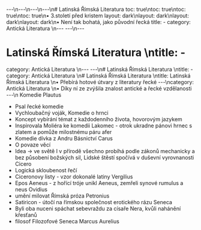 ---\n---\n---\n---\n# Latinská Římská Literatura
toc: true\ntoc: true\ntoc: true\ntoc: true\n• 3.století před kristem
layout: dark\nlayout: dark\nlayout: dark\nlayout: dark\n• Není tak bohatá, jako původní řecká
title: -
category: Antická Literatura \n---
---\n---
# Latinská Římská Literatura \ntitle: -
category: Antická Literatura \n---
---\n# Latinská Římská Literatura \ntitle: -
category: Antická Literatura \n# Latinská Římská Literatura \ntitle: Latinská Římská Literatura \n• Přebírá hotové útvary z literatury řecké
---\ncategory: Antická Literatura \n• Díky ní ze zvýšila znalost antické a řecké vzdělanosti
---\n
Komedie
Plautus
- Psal řecké komedie
- Vychloubačný voják, Komedie o hrnci
- Koncept vybírání témat z každodenního života, hovorovým jazykem
- Inspirovala Moliéra ke komedii Lakomec - otrok ukradne pánovi hrnec s zlatem a pomůže milostnému páru
afer
- Komedie dívka z Andru
Básnictví
Carus
- O povaze věcí
- Idea -> ve světě I v přírodě všechno probíhá podle zákonů mechanicky a bez působení božských sil, Lidské štěstí spočívá v duševní vyrovnanosti
Cicero
- Logická skloubenost řečí
- Ciceronovy listy - vzor dokonalé latiny
Vergilius
- Epos Aeneus  - z hořící tróje unikl Aeneus, zemřeli synové rumulus a neus
Ovidius
- umění milovat
Římská próza
Petronius
- Satiricon - útočí na římskou společnost erotického rázu
Seneca
- Byli oba nuceni spáchat sebevraždu za císaře Nera, kvůli nahánění křesťanů
- filosof
Filozofové
Seneca
Marcus Aurelius
